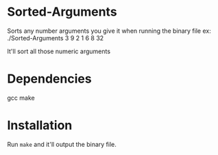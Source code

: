 # Sorted-Arguments
Sorts any number arguments you give it when running the binary file
ex: ./Sorted-Arguments 3 9 2 1 6 8 32

It'll sort all those numeric arguments


# Dependencies
gcc
make

# Installation
Run ``make`` and it'll output the binary file.
